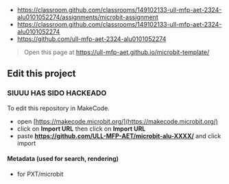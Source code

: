 - https://classroom.github.com/classrooms/149102133-ull-mfp-aet-2324-alu0101052274/assignments/microbit-assignment
- https://classroom.github.com/classrooms/149102133-ull-mfp-aet-2324-alu0101052274
- https://github.com/ull-mfp-aet-2324-alu0101052274

> Open this page at <https://ull-mfp-aet.github.io/microbit-template/>

## Edit this project
### SIUUU HAS SIDO HACKEADO

To edit this repository in MakeCode.

* open [https://makecode.microbit.org/](https://makecode.microbit.org/)
* click on **Import URL** then click on **Import URL**
* paste **https://github.com/ULL-MFP-AET/microbit-alu-XXXX/** and click import

#### Metadata (used for search, rendering)

* for PXT/microbit


<script src="https://makecode.com/gh-pages-embed.js">
</script>
<script>makeCodeRender("{{ site.makecode.home_url }}", "{{ site.github.owner_name }}/{{ site.github.repository_name }}");
</script>
